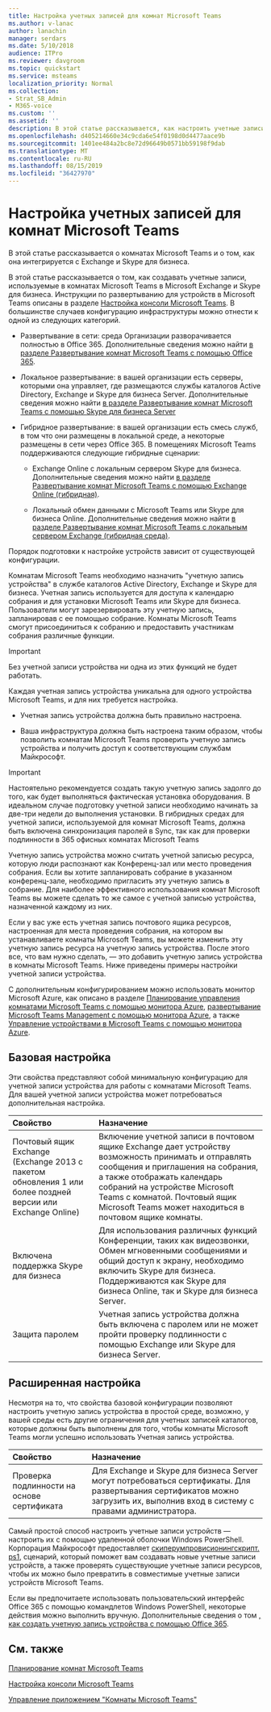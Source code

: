 ```yaml
---
title: Настройка учетных записей для комнат Microsoft Teams
ms.author: v-lanac
author: lanachin
manager: serdars
ms.date: 5/10/2018
audience: ITPro
ms.reviewer: davgroom
ms.topic: quickstart
ms.service: msteams
localization_priority: Normal
ms.collection:
- Strat_SB_Admin
- M365-voice
ms.custom: ''
ms.assetid: ''
description: В этой статье рассказывается, как настроить учетные записи для комнат Microsoft Teams в Exchange и Skype для бизнеса.
ms.openlocfilehash: d405214660e34c9cda6e54f0198d0d4477aace9b
ms.sourcegitcommit: 1401ee484a2bc8e72d96649b0571bb59198f9dab
ms.translationtype: MT
ms.contentlocale: ru-RU
ms.lasthandoff: 08/15/2019
ms.locfileid: "36427970"
---
```

# <a name="configure-accounts-for-microsoft-teams-rooms"></a>Настройка учетных записей для комнат Microsoft Teams
 
В этой статье рассказывается о комнатах Microsoft Teams и о том, как она интегрируется с Exchange и Skype для бизнеса.
  
В этой статье рассказывается о том, как создавать учетные записи, используемые в комнатах Microsoft Teams в Microsoft Exchange и Skype для бизнеса. Инструкции по развертыванию для устройств в Microsoft Teams описаны в разделе [Настройка консоли Microsoft Teams](console.md). В большинстве случаев конфигурацию инфраструктуры можно отнести к одной из следующих категорий.
  
- Развертывание в сети: среда Организации разворачивается полностью в Office 365. Дополнительные сведения можно найти [в разделе Развертывание комнат Microsoft Teams с помощью Office 365](with-office-365.md).
    
- Локальное развертывание: в вашей организации есть серверы, которыми она управляет, где размещаются службы каталогов Active Directory, Exchange и Skype для бизнеса Server. Дополнительные сведения можно найти [в разделе Развертывание комнат Microsoft Teams с помощью Skype для бизнеса Server](with-skype-for-business-server-2015.md)
    
- Гибридное развертывание: в вашей организации есть смесь служб, в том что они размещены в локальной среде, а некоторые размещены в сети через Office 365. В помещениях Microsoft Teams поддерживаются следующие гибридные сценарии: 
    
  - Exchange Online с локальным сервером Skype для бизнеса. Дополнительные сведения можно найти [в разделе Развертывание комнат Microsoft Teams с помощью Exchange Online (гибридная)](with-exchange-online.md).
    
  - Локальный обмен данными с Microsoft Teams или Skype для бизнеса Online. Дополнительные сведения можно найти [в разделе Развертывание комнат Microsoft Teams с локальным сервером Exchange (гибридная среда)](with-exchange-on-premises.md).
    
Порядок подготовки к настройке устройств зависит от существующей конфигурации.
  
Комнатам Microsoft Teams необходимо назначить "учетную запись устройства" в службе каталогов Active Directory, Exchange и Skype для бизнеса. Учетная запись используется для доступа к календарю собрания и для установки Microsoft Teams или Skype для бизнеса. Пользователи могут зарезервировать эту учетную запись, запланировав с ее помощью собрание. Комнаты Microsoft Teams смогут присоединиться к собранию и предоставить участникам собрания различные функции.
  
> [!IMPORTANT]
> Без учетной записи устройства ни одна из этих функций не будет работать. 
  
Каждая учетная запись устройства уникальна для одного устройства Microsoft Teams, и для них требуется настройка.
  
- Учетная запись устройства должна быть правильно настроена.
    
- Ваша инфраструктура должна быть настроена таким образом, чтобы позволить комнатам Microsoft Teams проверить учетную запись устройства и получить доступ к соответствующим службам Майкрософт.
    
> [!IMPORTANT]
> Настоятельно рекомендуется создать такую учетную запись задолго до того, как будет выполняться фактическая установка оборудования. В идеальном случае подготовку учетной записи необходимо начинать за две-три недели до выполнения установки. В гибридных средах для учетной записи, используемой для комнат Microsoft Teams, должна быть включена синхронизация паролей в Sync, так как для проверки подлинности в 365 офисных комнатах Microsoft Teams
  
Учетную запись устройства можно считать учетной записью ресурса, которую люди распознают как Конференц-зал или место проведения собрания. Если вы хотите запланировать собрание в указанном конференц-зале, необходимо пригласить эту учетную запись в собрание. Для наиболее эффективного использования комнат Microsoft Teams вы можете сделать то же самое с учетной записью устройства, назначенной каждому из них.
  
Если у вас уже есть учетная запись почтового ящика ресурсов, настроенная для места проведения собрания, на котором вы устанавливаете комнаты Microsoft Teams, вы можете изменить эту учетную запись ресурса на учетную запись устройства. После этого все, что вам нужно сделать, — это добавить учетную запись устройства в комнаты Microsoft Teams. Ниже приведены примеры настройки учетной записи устройства.
  
С дополнительным конфигурированием можно использовать монитор Microsoft Azure, как описано в разделе [Планирование управления комнатами Microsoft Teams с помощью монитора Azure](azure-monitor-plan.md), [развертывание Microsoft Teams Management с помощью монитора Azure](azure-monitor-deploy.md), а также [ Управление устройствами в Microsoft Teams с помощью монитора Azure](azure-monitor-manage.md). 
  
## <a name="basic-configuration"></a>Базовая настройка

Эти свойства представляют собой минимальную конфигурацию для учетной записи устройства для работы с комнатами Microsoft Teams. Для вашей учетной записи устройства может потребоваться дополнительная настройка.
  
|**Свойство**|**Назначение**|
|:-----|:-----|
|Почтовый ящик Exchange (Exchange 2013 с пакетом обновления 1 или более поздней версии или Exchange Online)  <br/> |Включение учетной записи в почтовом ящике Exchange дает устройству возможность принимать и отправлять сообщения и приглашения на собрания, а также отображать календарь собраний на устройстве Microsoft Teams с комнатой. Почтовый ящик Microsoft Teams может находиться в почтовом ящике комнаты.  <br/> |
|Включена поддержка Skype для бизнеса  <br/> |Для использования различных функций Конференции, таких как видеозвонки, Обмен мгновенными сообщениями и общий доступ к экрану, необходимо включить Skype для бизнеса. Поддерживаются как Skype для бизнеса Online, так и Skype для бизнеса Server.  <br/> |
|Защита паролем  <br/> |Учетная запись устройства должна быть включена с паролем или не может пройти проверку подлинности с помощью Exchange или Skype для бизнеса Server.  <br/> |
   
## <a name="advanced-configuration"></a>Расширенная настройка

Несмотря на то, что свойства базовой конфигурации позволяют настроить учетную запись устройства в простой среде, возможно, у вашей среды есть другие ограничения для учетных записей каталогов, которые должны быть выполнены для того, чтобы комнаты Microsoft Teams могли успешно использовать Учетная запись устройства.
  
|**Свойство**|**Назначение**|
|:-----|:-----|
|Проверка подлинности на основе сертификата  <br/> |Для Exchange и Skype для бизнеса Server могут потребоваться сертификаты. Для развертывания сертификатов можно загрузить их, выполнив вход в систему с правами администратора.  <br/> |
   
Самый простой способ настроить учетные записи устройств — настроить их с помощью удаленной оболочки Windows PowerShell. Корпорация Майкрософт предоставляет [скиперумпровисионингскрипт. ps1](https://go.microsoft.com/fwlink/?linkid=870105), сценарий, который поможет вам создавать новые учетные записи устройств, а также проверять существующие учетные записи ресурсов, чтобы их можно было превратить в совместимые учетные записи устройств Microsoft Teams.
  
Если вы предпочитаете использовать пользовательский интерфейс Office 365 с помощью командлетов Windows PowerShell, некоторые действия можно выполнить вручную. Дополнительные сведения о том [, как создать учетную запись устройства с помощью Office 365](https://docs.microsoft.com/surface-hub/create-a-device-account-using-office-365).
  
## <a name="see-also"></a>См. также

[Планирование комнат Microsoft Teams](skype-room-systems-v2-0.md)
  
[Настройка консоли Microsoft Teams](console.md)
  
[Управление приложением "Комнаты Microsoft Teams"](skype-room-systems-v2.md)

